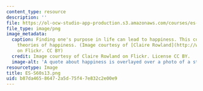 ```yaml
---
content_type: resource
description: ''
file: https://ol-ocw-studio-app-production.s3.amazonaws.com/courses/es-s60-the-art-and-science-of-happiness-spring-2013/b87da46586472a5d75f47e832c2e00e9_ES-S60s13.png
file_type: image/png
image_metadata:
  caption: Finding one's purpose in life can lead to happiness. This course explores
    theories of happiness. (Image courtesy of [Claire Rowland](http://www.flickr.com/photos/clurr/5833335397)
    on Flickr. CC BY)
  credit: Image courtesy of Claire Rowland on Flickr. License CC BY.
  image-alt: 'A quote about happiness is overlayed over a photo of a stream. '
resourcetype: Image
title: ES-S60s13.png
uid: b87da465-8647-2a5d-75f4-7e832c2e00e9
---
```

